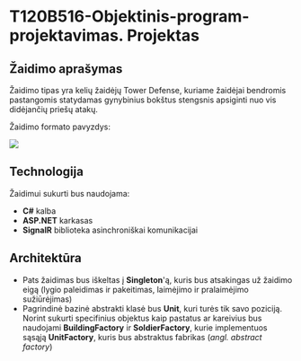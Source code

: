 # T120B516-Objektinis-program-projektavimas. Projektas

## Žaidimo aprašymas

Žaidimo tipas yra kelių žaidėjų Tower Defense, kuriame žaidėjai bendromis pastangomis statydamas gynybinius bokštus stengsnis apsiginti nuo vis didėjančių priešų atakų. 

Žaidimo formato pavyzdys:

![](https://steamcdn-a.akamaihd.net/steam/apps/989650/ss_2b864a2aed7527850fa6aa690e8e995c8f376122.1920x1080.jpg?t=1546777522)

## Technologija

Žaidimui sukurti bus naudojama:

- **C#** kalba
- **ASP.NET** karkasas
- **SignalR** biblioteka asinchroniškai komunikacijai

## Architektūra

- Pats žaidimas bus iškeltas į **Singleton**'ą, kuris bus atsakingas už žaidimo eigą (lygio paleidimas ir pakeitimas, laimėjimo ir pralaimėjimo sužiūrėjimas)
- Pagrindinė bazinė abstrakti klasė bus **Unit**, kuri turės tik savo poziciją. Norint sukurti specifinius objektus kaip pastatus ar kareivius bus naudojami **BuildingFactory** ir **SoldierFactory**, kurie implementuos sąsąją **UnitFactory**, kuris bus abstraktus fabrikas (*angl. abstract factory*)

